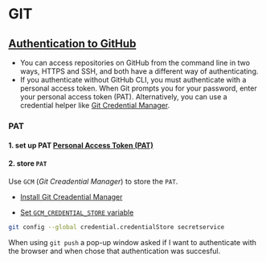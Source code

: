 # GIT

## [Authentication to GitHub](https://docs.github.com/en/authentication/keeping-your-account-and-data-secure/about-authentication-to-github)

- You can access repositories on GitHub from the command line in two ways, HTTPS and SSH, and both have a different way of authenticating. 
- If you authenticate without GitHub CLI, you must authenticate with a personal access token. When Git prompts you for your password, enter your personal access token (PAT). Alternatively, you can use a credential helper like [Git Credential Manager](https://github.com/GitCredentialManager/git-credential-manager/blob/main/README.md).

### PAT

#### 1. set up PAT [Personal Access Token (PAT)](https://docs.github.com/en/authentication/keeping-your-account-and-data-secure/creating-a-personal-access-token)

#### 2. store `PAT`
Use `GCM` (*Git Creadential Manager*) to store the `PAT`.
- [Install Git Creadential Manager](https://github.com/GitCredentialManager/git-credential-manager#linux-install-instructions)

- [Set `GCM_CREDENTIAL_STORE` variable](https://github.com/GitCredentialManager/git-credential-manager/blob/main/docs/credstores.md)
```bash
git config --global credential.credentialStore secretservice
```
When using `git push` a pop-up window asked if I want to authenticate with the browser and when chose that authentication was succesful.

